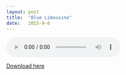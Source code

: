 ```yaml
---
layout:	post
title:	"Blue Limousine"
date:	2015-9-6
---
```

<p><audio controls="controls" preload="metadata">
<source src="/media/Blue Limousine.mp3" type="audio/mpeg">
Sorry, your browser failed to load the HTML5 audio player.
</audio></p>

<a href="/media/Blue Limousine.mp3">Download here</a>
